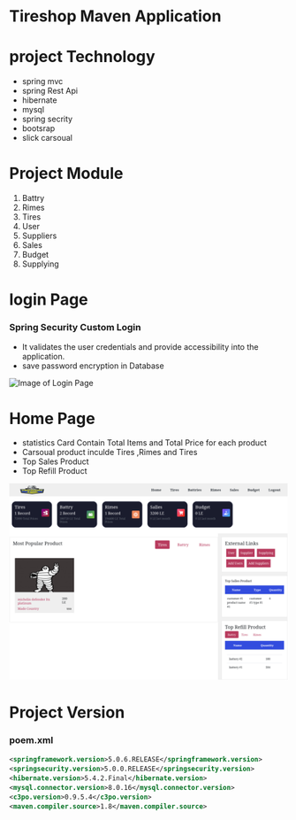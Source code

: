 # Tireshop Maven Application
# project Technology
* spring mvc
* spring Rest Api
* hibernate
* mysql
* spring secrity
* bootsrap
* slick carsoual
# Project Module
1. Battry
2. Rimes
3. Tires
4. User
5. Suppliers
4. Sales
5. Budget
6. Supplying

# login Page
### Spring Security Custom Login 
* It validates the user credentials and provide accessibility into the application.
* save password encryption in Database

![Image of Login Page](https://raw.githubusercontent.com/ahmedJamaal/Tire-shop/master/ScreenShot/Screenshot_2020-03-06%20Login%20Page.png)

# Home Page
* statistics Card Contain Total Items and Total Price for each product 
* Carsoual product inculde Tires ,Rimes and Tires
* Top Sales Product 
* Top Refill Product

![Image of Home](ScreenShot/home.png)

# Project Version 
### poem.xml

```xml
<springframework.version>5.0.6.RELEASE</springframework.version>
<springsecurity.version>5.0.0.RELEASE</springsecurity.version>
<hibernate.version>5.4.2.Final</hibernate.version>
<mysql.connector.version>8.0.16</mysql.connector.version>
<c3po.version>0.9.5.4</c3po.version>
<maven.compiler.source>1.8</maven.compiler.source>
```
